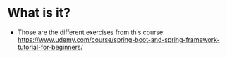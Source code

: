 # What is it?
- Those are the different exercises from this course: https://www.udemy.com/course/spring-boot-and-spring-framework-tutorial-for-beginners/